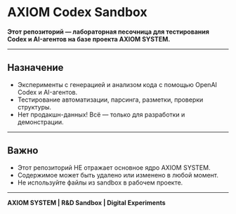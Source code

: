 # AXIOM Codex Sandbox

**Этот репозиторий — лабораторная песочница для тестирования Codex и AI-агентов на базе проекта AXIOM SYSTEM.**

---

## Назначение

- Эксперименты с генерацией и анализом кода с помощью OpenAI Codex и AI-агентов.
- Тестирование автоматизации, парсинга, разметки, проверки структуры.
- Нет продакшн-данных! Всё — только для разработки и демонстрации.

---

## Важно

- Этот репозиторий НЕ отражает основное ядро AXIOM SYSTEM.
- Содержимое может быть удалено или изменено в любой момент.
- Не используйте файлы из sandbox в рабочем проекте.

---

**AXIOM SYSTEM | R&D Sandbox | Digital Experiments**
